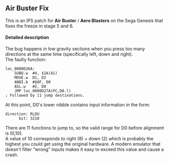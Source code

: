 ## Air Buster Fix
This is an IPS patch for **Air Buster** / **Aero Blasters** on the Sega Genesis that fixes the freeze in stage 5 and 6.

#### Detailed description

The bug happens in low gravity sections when you press too many directions at the same time (specifically left, down and right).\
The faulty function:
````
loc_0000D26A:
	SUBQ.w	#4, $1A(A1)
	MOVE.w	D1, D2
	ANDI.b	#$0F, D0
	ASL.w	#2, D0
	JMP	loc_0000D27A(PC,D0.l)
; Followed by 11 jump destinations.
````
At this point, D0's lower nibble contains input information in the form:
```
direction: RLDU
      bit: 3210
```
There are 11 functions to jump to, so the valid range for D0 before alignment
is (0,10).\
A value of 10 corresponds to right (8) + down (2) which is probably the highest you could get using the original hardware.
A modern emulator that doesn't filter "wrong" inputs makes it easy to exceed this value and cause a crash.


